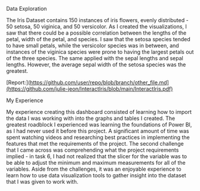 Data Exploration

The Iris Dataset contains 150 instances of iris flowers, evenly distributed - 50 setosa, 50 viginica, and 50 versicolor. As I created the visualizations, I saw that there could be a possible correlation between the lengths of the petal, width of the petal, and species. I saw that the setosa species tended to have small petals, while the versicolor species was in between, and instances of the viginica species were prone to having the largest petals out of the three species. The same applied with the sepal lengths and sepal lengths. However, the average sepal width of the setosa species was the greatest. 

[Report:](https://github.com/user/repo/blob/branch/other_file.md](https://github.com/julie-jeon/InteractIris/blob/main/InteractIris.pdf)

My Experience

My experience creating this dashboard consisted of learning how to import the data I was working with into the graphs and tables I created. The greatest roadblock I experienced was learning the foundations of Power BI, as I had never used it before this project. A significant amount of time was spent watching videos and researching best practices in implementing the features that met the requirements of the project. The second challenge that I came across was comprehending what the project requirements implied - in task 6, I had not realized that the slicer for the variable was to be able to adjust the minimum and maximum measurements for all of the variables. Aside from the challenges, it was an enjoyable experience to learn how to use data visualization tools to gather insight into the dataset that I was given to work with.
